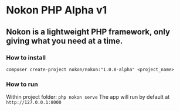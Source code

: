 # Nokon PHP Alpha v1
## Nokon is a lightweight PHP framework, only giving what you need at a time.

### How to install
`composer create-project nokon/nokon:"1.0.0-alpha" <project_name>`

### How to run
Within project folder:
`php nokon serve`
The app will run by default at `http://127.0.0.1:8000`